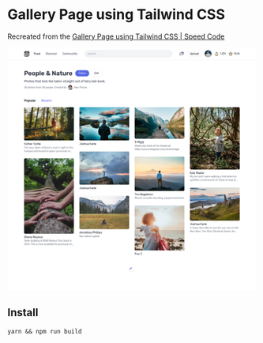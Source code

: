 # Gallery Page using Tailwind CSS

Recreated from the [Gallery Page using Tailwind CSS | Speed Code](https://youtu.be/LxugPsGXEE8)

![screenshot](screenshot.png)

## Install

```
yarn && npm run build
```
